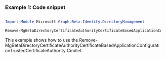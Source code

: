 ### Example 1: Code snippet

```powershell

Import-Module Microsoft.Graph.Beta.Identity.DirectoryManagement

Remove-MgBetaDirectoryCertificateAuthorityCertificateBasedApplicationConfigurationTrustedCertificateAuthority -CertificateBasedApplicationConfigurationId $certificateBasedApplicationConfigurationId -CertificateAuthorityAsEntityId $certificateAuthorityAsEntityId

```
This example shows how to use the Remove-MgBetaDirectoryCertificateAuthorityCertificateBasedApplicationConfigurationTrustedCertificateAuthority Cmdlet.

